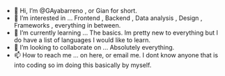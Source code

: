 - 👋 Hi, I’m @GAyabarreno , or Gian for short.
- 👀 I’m interested in ... Frontend , Backend , Data analysis , Design , Frameworks , everything in between.
- 🌱 I’m currently learning ... The basics. Im pretty new to everything but I do have a list of languages I would like to learn.
- 💞️ I’m looking to collaborate on ... Absolutely everything. 
- 📫 How to reach me ... on here, or email me. I dont know anyone that is into coding so im doing this basically by myself.

<!---
GAyabarreno/GAyabarreno is a ✨ special ✨ repository because its `README.md` (this file) appears on your GitHub profile.
You can click the Preview link to take a look at your changes.
--->

